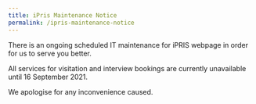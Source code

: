 ```yaml
---
title: iPris Maintenance Notice
permalink: /ipris-maintenance-notice
---
```

There is an ongoing scheduled IT maintenance for iPRIS webpage in order for us to serve you better. 

All services for visitation and interview bookings are currently unavailable until 16 September 2021.

We apologise for any inconvenience caused.